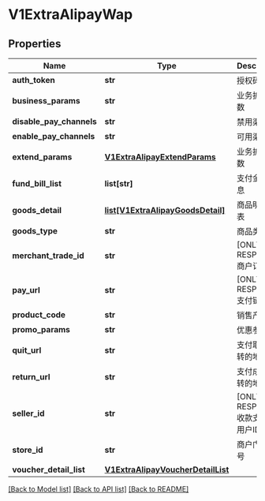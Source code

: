# V1ExtraAlipayWap

## Properties
Name | Type | Description | Notes
------------ | ------------- | ------------- | -------------
**auth_token** | **str** | 授权码 | [optional] 
**business_params** | **str** | 业务扩展参数 | [optional] 
**disable_pay_channels** | **str** | 禁用渠道 | [optional] 
**enable_pay_channels** | **str** | 可用渠道 | [optional] 
**extend_params** | [**V1ExtraAlipayExtendParams**](V1ExtraAlipayExtendParams.md) | 业务扩展参数 | [optional] 
**fund_bill_list** | **list[str]** | 支付金额信息 | [optional] 
**goods_detail** | [**list[V1ExtraAlipayGoodsDetail]**](V1ExtraAlipayGoodsDetail.md) | 商品明细列表 | [optional] 
**goods_type** | **str** | 商品类型 | [optional] 
**merchant_trade_id** | **str** | [ONLY IN RESPONSE] 商户订单号 | [optional] 
**pay_url** | **str** | [ONLY IN RESPONSE] 支付链接 | [optional] 
**product_code** | **str** | 销售产品码 | [optional] 
**promo_params** | **str** | 优惠参数 | [optional] 
**quit_url** | **str** | 支付取消跳转的地址 | [optional] 
**return_url** | **str** | 支付成功跳转的地址 | [optional] 
**seller_id** | **str** | [ONLY IN RESPONSE] 收款支付宝用户ID | [optional] 
**store_id** | **str** | 商户门店编号 | [optional] 
**voucher_detail_list** | [**V1ExtraAlipayVoucherDetailList**](V1ExtraAlipayVoucherDetailList.md) |  | [optional] 

[[Back to Model list]](../README.md#documentation-for-models) [[Back to API list]](../README.md#documentation-for-api-endpoints) [[Back to README]](../README.md)


